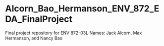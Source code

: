 # Alcorn_Bao_Hermanson_ENV_872_EDA_FinalProject
Final project repository for ENV 872-03L 
Names: Jack Alcorn, Max Hermanson, and Nancy Bao
